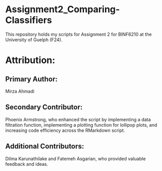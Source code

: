 # Assignment2_Comparing-Classifiers
This repository holds my scripts for Assignment 2 for BINF6210 at the University of Guelph (F24).

# Attribution:
## Primary Author: 
Mirza Ahmadi
## Secondary Contributor: 
Phoenix Armstrong, who enhanced the script by implementing a data filtration function, implementing a plotting function for lollipop plots, and increasing code efficiency across the RMarkdown script.
## Additional Contributors:
Dilma Karunathilake and Fatemeh Asgarian, who provided valuable feedback and ideas.
